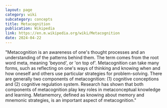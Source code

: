```yaml
---
layout: page
category: wiki
subcategory: concepts
title: Metacognition
publication: Wikipedia
link: https://en.m.wikipedia.org/wiki/Metacognition
date: 2024-04-22
---
```


"Metacognition is an awareness of one's thought processes and an understanding of the patterns behind them. The term comes from the root word meta, meaning 'beyond', or 'on top of'. Metacognition can take many forms, such as reflecting on one's ways of thinking and knowing when and how oneself and others use particular strategies for problem-solving. There are generally two components of metacognition: (1) cognitive conceptions and (2) cognitive regulation system. Research has shown that both components of metacognition play key roles in metaconceptual knowledge and learning. Metamemory, defined as knowing about memory and mnemonic strategies, is an important aspect of metacognition."
